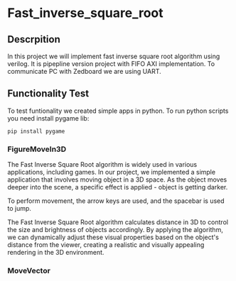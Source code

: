 # Fast_inverse_square_root
## Descrpition
In this project we will implement fast inverse square root algorithm using verilog. 
It is pipepline version project with FIFO AXI implementation.
To communicate PC with Zedboard we are using UART.

## Functionality Test
To test funtionality we created simple apps in python.
To run python scripts you need install pygame lib:
```
pip install pygame
```
### FigureMoveIn3D
The Fast Inverse Square Root algorithm is widely used in various applications, including games. In our project, we implemented a simple application that involves moving object in a 3D space. As the object moves deeper into the scene, a specific effect is applied - object is getting darker.

To perform movement, the arrow keys are used, and the spacebar is used to jump.

The Fast Inverse Square Root algorithm calculates distance in 3D to control the size and brightness of objects accordingly. By applying the algorithm, we can dynamically adjust these visual properties based on the object's distance from the viewer, creating a realistic and visually appealing rendering in the 3D environment.

### MoveVector